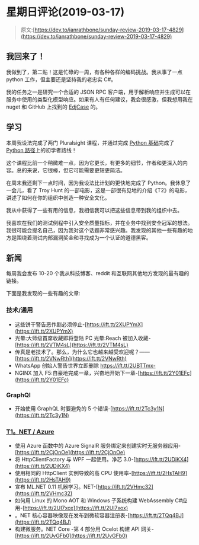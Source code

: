 # 星期日评论(2019-03-17)

> 原文:[https://dev.to/ianrathbone/sunday-review-2019-03-17-4829](https://dev.to/ianrathbone/sunday-review-2019-03-17-4829)

## [](#im-back)我回来了！

我做到了，第二贴！这是忙碌的一周，有各种各样的编码挑战。我从事了一点 python 工作，但主要还是坚持我的老忠实 C#。

我的任务之一是研究一个合适的 JSON RPC 客户端，用于解析响应并生成可以在服务中使用的类型化模型响应。如果有人有任何建议，我会很感激，但我想用我在 nuget 和 GitHub 上找到的 [EdjCase](https://github.com/edjCase/JsonRpc/tree/master/src/EdjCase.JsonRpc.Client) 的。

## [](#learning)学习

本周我设法完成了两门 Pluralsight 课程，并通过完成 [Python 基础](https://app.pluralsight.com/library/courses/python-fundamentals)完成了 [Python 路径](https://app.pluralsight.com/paths/skill/python)上的初学者路线！

这个课程比前一个稍微难一点，因为它更长，有更多的细节，作者和更深入的内容。总的来说，它很棒，但它可能需要更短更简洁。

在周末我还剩下一点时间，因为我设法比计划的更快地完成了 Python。我休息了一会儿，看了 Troy Hunt 的一部电影，这是一部很有见地的介绍《T2》的电影，讲述了如何在你的组织中创造一种安全文化。

我从中获得了一些有用的信息，我相信我可以把这些信息带到我的组织中去。

我喜欢在我们的测试例程中引入安全质量指标，并在业务中找到安全冠军的想法。我很可能会提名自己，因为我对这个话题非常感兴趣。我发现的其他一些有趣的地方是围绕着测试内部漏洞奖金和寻找成为一个认证的道德黑客。

## [](#the-news)新闻

每周我会发布 10-20 个我从科技博客、reddit 和互联网其他地方发现的最有趣的链接。

下面是我发现的一些有趣的文章:

### [](#technology-general)技术/通用

*   这些饼干警告恶作剧必须停止-[https://ift.tt/2XUPYmX](https://ift.tt/2XUPYmX)
*   光晕:大师级首席收藏即将登陆 PC 光晕:Reach 被加入收藏-[https://ift.tt/2VTM4sL](https://ift.tt/2VTM4sL)
*   传真是老技术了。那么，为什么它也越来越受欢迎呢？——[https://ift.tt/2VNwRth](https://ift.tt/2VNwRth)
*   WhatsApp 创始人警告世界立即删除 https://ift.tt/2UBTTmx-
*   NGINX 加入 F5:自豪地完成一章，兴奋地开始下一章-[https://ift.tt/2Y01EFc](https://ift.tt/2Y01EFc)

### [](#graphql)GraphQl

*   开始使用 GraphQL 时要避免的 5 个错误-[https://ift.tt/2Tc3y1N](https://ift.tt/2Tc3y1N)

### [T1。NET / Azure](#net-azure)

*   使用 Azure 函数中的 Azure SignalR 服务绑定来创建实时无服务器应用-[https://ift.tt/2CjOnOe](https://ift.tt/2CjOnOe)
*   将 HttpClientFactory 与 WPF 一起使用。净芯 3.0-[https://ift.tt/2UDiKX4](https://ift.tt/2UDiKX4)
*   使用相同的 HttpClient 实例导致的高 CPU 使用率-[https://ift.tt/2HsTAH9](https://ift.tt/2HsTAH9)
*   宣布 ML.NET 0.11 机器学习。NET-[https://ift.tt/2VHmc32](https://ift.tt/2VHmc32)
*   如何用 Linux 的 Mono AOT 和 Windows 子系统构建 WebAssembly C#应用-[https://ift.tt/2UI7xox](https://ift.tt/2UI7xox)
*   。NET 核心容器映像现在发布到微软容器注册表-[https://ift.tt/2TQq4BJ](https://ift.tt/2TQq4BJ)
*   构建微服务。NET Core -第 4 部分用 Ocelot 构建 API 网关-[https://ift.tt/2UvGFb0](https://ift.tt/2UvGFb0)